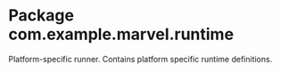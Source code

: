 # Package com.example.marvel.runtime
Platform-specific runner.
Contains platform specific runtime definitions.
